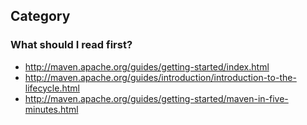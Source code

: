 ## Category

### What should I read first?
- http://maven.apache.org/guides/getting-started/index.html
- http://maven.apache.org/guides/introduction/introduction-to-the-lifecycle.html
- http://maven.apache.org/guides/getting-started/maven-in-five-minutes.html
